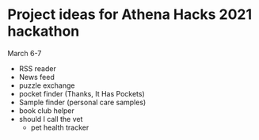 # Project ideas for Athena Hacks 2021 hackathon
March 6-7

- RSS reader
- News feed
- puzzle exchange
- pocket finder (Thanks, It Has Pockets)
- Sample finder (personal care samples)
- book club helper
- should I call the vet
  - pet health tracker
